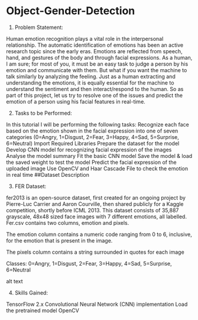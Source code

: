 # Object-Gender-Detection

1) Problem Statement:

Human emotion recognition plays a vital role in the interpersonal relationship. The automatic identification of emotions has been an active research topic since the early eras. Emotions are reflected from speech, hand, and gestures of the body and through facial expressions. As a human, I am sure; for most of you, it must be an easy task to judge a person by his emotion and communicate with them. But what if you want the machine to talk similarly by analyzing the feeling. Just as a human extracting and understanding the emotions, it is equally essential for the machine to understand the sentiment and then interact/respond to the human. So as part of this project, let us try to resolve one of the issues and predict the emotion of a person using his facial features in real-time.

2) Tasks to be Performed:

In this tutorial I will be performing the following tasks:
Recognize each face based on the emotion shown in the facial expression into one of seven categories (0=Angry, 1=Disgust, 2=Fear, 3=Happy, 4=Sad, 5=Surprise, 6=Neutral)
Import Required Libraries
Prepare the dataset for the model
Develop CNN model for recognizing facial expression of the images
Analyse the model summary
Fit the basic CNN model
Save the model & load the saved weight to test the model
Predict the facial expression of the uploaded image
Use OpenCV and Haar Cascade File to check the emotion in real time
##Dataset Description

3) FER Dataset:

fer2013 is an open-source dataset, first created for an ongoing project by Pierre-Luc Carrier and Aaron Courville, then shared publicly for a Kaggle competition, shortly before ICML 2013. This dataset consists of 35,887 grayscale, 48x48 sized face images with 7 different emotions, all labelled.
Fer.csv contains two columns, emotion and pixels.

The emotion column contains a numeric code ranging from 0 to 6, inclusive, for the emotion that is present in the image.

The pixels column contains a string surrounded in quotes for each image

Classes: 0=Angry, 1=Disgust, 2=Fear, 3=Happy, 4=Sad, 5=Surprise, 6=Neutral

alt text

4) Skills Gained:

TensorFlow 2.x
Convolutional Neural Network (CNN) implementation
Load the pretrained model
OpenCV
